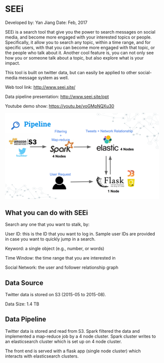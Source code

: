 # SEEi
Developed by: Yan Jiang
Date: Feb, 2017


SEEi is a search tool that give you the power to search messages on social media, and become more engaged with your interested topics or people. Specifically, it allow you to search any topic, within a time range, and for specific users, with that you can become more engaged with that topic, or the people who talk about it. Another cool feature is, you can not only see how you or someone talk about a topic, but also explore what is your impact. 

This tool is built on twitter data, but can easily be applied to other social-media message system as well.

Web tool link: http://www.seei.site/

Data pipeline presentation: http://www.seei.site/ppt

Youtube demo show: https://youtu.be/voGMpNQXu30

![flowchart](Github/flowchart.png)


## What you can do with SEEi
Search any one that you want to stalk, by:

User ID: this is the ID that you want to log in. Sample user IDs are provided in case you want to quickly jump in a search.

Keyword: a single object (e.g., number, or words)

Time Window: the time range that you are interested in 

Social Network: the user and follower relationship graph


## Data Source
Twitter data is stored on S3 (2015-05 to 2015-08). 

Data Size: 1.4 TB

## Data Pipeline
Twitter data is stored and read from S3. Spark filtered the data and implemented a map-reduce job by a 4 node cluster. Spark cluster writes to an elasticsearch cluster which is set up on 4 node cluster. 

The front end is served with a flask app (single node cluster) which interacts with elasticsearch clusters.
